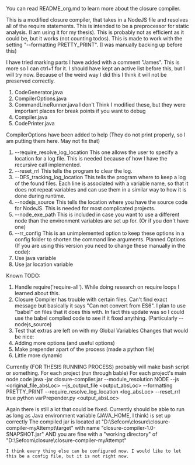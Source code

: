 You can read README_org.md to learn more about the closure compiler.

This is a modified closure compiler, that takes in a NodeJS file and resolves all of the require statements.
This is intended to be a preprocessor for static analysis. (I am using it for my thesis).
This is probably not as efficient as it could be, but it works (not counting todos).
This is made to work with the setting "--formatting PRETTY_PRINT".
(I was manually backing up before this)


I have tried marking parts I have added with a comment "James". This is more so I can ctrl+f for it. I should have kept an active list before this, but I will try now.
Because of the weird way I did this I think it will not be preserved correctly.
  1.   CodeGenerator.java
  2.   CompilerOptions.java
  3.   CommandLineRunner.java
  I don't Think I modified these, but they were important places for break points if you want to debug
  1.   Compiler.java
  2.   CodePrinter.java

CompilerOptions have been added to help (They do not print properly, so I am putting them here. May not fix that)
  1.  --require_resolve_log_location
       This one allows the user to specify a location for a log file. This is needed because of how I have the recursive
       call implemented.
  2.  --reset_rrl
       This tells the program to clear the log.
  3.  --DFS_tracking_log_location
       This tells the program where to keep a log of the found files. Each line is associated with a variable name,
       so that it does not repeat variables and can use them in a similar way to how it is done during runtime.
  4.  --nodejs_source
       This tells the location where you have the source code for NodeJS. This is needed for most complicated projects.
  5.  --node_exe_path
       This is included in case you want to use a different node than the environment variables are set up for. (Or if
       you don't have one)
  6.  --rr_config
       This is an unimplemented option to keep these options in a config folder to shorten the command line arguments.
  Planned Options (If you are using this version you need to change these manually in the code):
  1.  Use java variable
  2.  Use jar location variable


Known TODO:
1. Handle require('require-all'). While doing research on require loops I learned about this.
2. Closure Compiler has trouble with certain files. Can't find exact message but basically it says
   "Can not convert from ES6". I plan to use "babel" on files that it does this with. In fact this update was so I could
   use the babel complied code to see if it fixed anything. (Particularly --nodejs_source)
3. Test that extras are left on with my Global Variables
Changes that would be nice:
1. Adding more options (and useful options)
2. Make prepender apart of the process (made a python file)
3. Little more dynamic


Currently (FOR THESIS RUNNING PROCESS) probably will make bash script or something.
For each project (run through bable)
For each project's main node code
  java -jar closure-compiler.jar --module_resolution NODE --js <original_file_absLoc> --js_output_file <output_absLoc> --formatting PRETTY_PRINT --require_resolve_log_location <log_absLoc> --reset_rrl true
  python varPrepender.py <output_absLoc>


Again there is still a lot that could be fixed.
  Currently should be able to run as long as
    Java environment variable (JAVA_HOME, I think) is set up correctly
    The compiled jar is located at "D:\Sefcom\closure\closure-compiler-myAttempt\target\" with name "closure-compiler-1.0-SNAPSHOT.jar"
    AND you are fine with a "working directory" of "D:\Sefcom\closure\closure-compiler-myAttempt\"

    I think every thing else can be configured now. I would like to let this be a config file, but it is not right now.